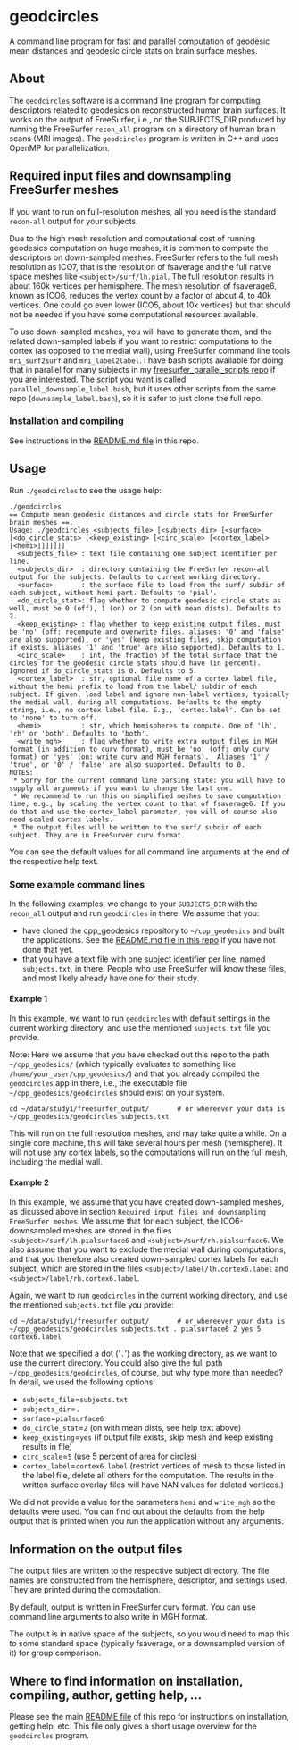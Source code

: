 # geodcircles

A command line program for fast and parallel computation of geodesic mean distances and geodesic circle stats on brain surface meshes.


## About

The `geodcircles` software is a command line program for computing descriptors related to geodesics on reconstructed human brain surfaces. It works on the output of FreeSurfer, i.e., on the SUBJECTS_DIR produced by running the FreeSurfer `recon_all` program on a directory of human brain scans (MRI images). The `geodcircles` program is written in C++ and uses OpenMP for parallelization.


## Required input files and downsampling FreeSurfer meshes

If you want to run on full-resolution meshes, all you need is the standard `recon-all` output for your subjects.

Due to the high mesh resolution and computational cost of running geodesics computation on huge meshes, it is common to compute the descriptors on down-sampled meshes. FreeSurfer refers to the full mesh resolution as ICO7, that is the resolution of fsaverage and the full native space meshes like `<subject>/surf/lh.pial`. The full resolution results in about 160k vertices per hemisphere. The mesh resolution of fsaverage6, known as ICO6, reduces the vertex count by a factor of about 4, to 40k vertices. One could go even lower (ICO5, about 10k  vertices) but that should not be needed if you have some computational resources available.

To use down-sampled meshes, you will have to generate them, and the related down-sampled labels if you want to restrict computations to the cortex (as opposed to the medial wall), using FreeSurfer command line tools `mri_surf2surf` and `mri_label2label`. I have bash scripts available for doing that in parallel for many subjects in my [freesurfer_parallel_scripts repo](https://github.com/dfsp-spirit/freesurfer_parallel_scripts/tree/main/tools) if you are interested. The script you want is called `parallel_downsample_label.bash`, but it uses other scripts from the same repo (`downsample_label.bash`), so it is safer to just clone the full repo.


### Installation and compiling

See instructions in the [README.md file](./README.md) in this repo.

## Usage

Run `./geodcircles` to see the usage help:

```
./geodcircles
== Compute mean geodesic distances and circle stats for FreeSurfer brain meshes ==.
Usage: ./geodcircles <subjects_file> [<subjects_dir> [<surface> [<do_circle_stats> [<keep_existing> [<circ_scale> [<cortex_label> [<hemi>]]]]]]]
  <subjects_file> : text file containing one subject identifier per line.
  <subjects_dir>  : directory containing the FreeSurfer recon-all output for the subjects. Defaults to current working directory.
  <surface>       : the surface file to load from the surf/ subdir of each subject, without hemi part. Defaults to 'pial'.
  <do_circle_stat>: flag whether to compute geodesic circle stats as well, must be 0 (off), 1 (on) or 2 (on with mean dists). Defaults to 2.
  <keep_existing> : flag whether to keep existing output files, must be 'no' (off: recompute and overwrite files. aliases: '0' and 'false' are also supported), or 'yes' (keep existing files, skip computation if exists. aliases '1' and 'true' are also supported). Defaults to 1.
  <circ_scale>    : int, the fraction of the total surface that the circles for the geodesic circle stats should have (in percent). Ignored if do_circle_stats is 0. Defaults to 5.
  <cortex_label>  : str, optional file name of a cortex label file, without the hemi prefix to load from the label/ subdir of each subject. If given, load label and ignore non-label vertices, typically the medial wall, during all computations. Defaults to the empty string, i.e., no cortex label file. E.g., 'cortex.label'. Can be set to 'none' to turn off.
  <hemi>          : str, which hemispheres to compute. One of 'lh', 'rh' or 'both'. Defaults to 'both'.
  <write_mgh>     : flag whether to write extra output files in MGH format (in addition to curv format), must be 'no' (off: only curv format) or 'yes' (on: write curv and MGH formats).  Aliases '1' / 'true', or '0' / 'false' are also supported. Defaults to 0.
NOTES:
 * Sorry for the current command line parsing state: you will have to supply all arguments if you want to change the last one.
 * We recommend to run this on simplified meshes to save computation time, e.g., by scaling the vertex count to that of fsaverage6. If you do that and use the cortex_label parameter, you will of course also need scaled cortex labels.
 * The output files will be written to the surf/ subdir of each subject. They are in FreeSurver curv format.
```

You can see the default values for all command line arguments at the end of the respective help text.

### Some example command lines

In the following examples, we change to your `SUBJECTS_DIR` with the `recon_all` output and run `geodcircles` in there. We assume that you:

* have cloned the cpp_geodesics repository to `~/cpp_geodesics` and built the applications. See the [README.md  file in this repo](./README.md) if you have not done that yet.
* that you have a text file with one subject identifier per line, named `subjects.txt`, in there. People who use FreeSurfer will know these files, and most likely already have one for their study.


#### Example 1

In this example, we want to run `geodcircles` with default settings in the current working directory, and use the mentioned `subjects.txt` file you provide.

Note: Here we assume that you have checked out this repo to the path ```~/cpp_geodesics/``` (which typically evaluates to something like ```/home/your_user/cpp_geodesics/```) and that you already compiled the `geodcircles` app in there, i.e., the executable file ```~/cpp_geodesics/geodcircles``` should exist on your system.

```shell
cd ~/data/study1/freesurfer_output/       # or whereever your data is
~/cpp_geodesics/geodcircles subjects.txt
```

This will run on the full resolution meshes, and may take quite a while. On a single core machine, this will take several hours per mesh (hemisphere). It will not use any cortex labels, so the computations will run on the full mesh, including the medial wall.

#### Example 2

In this example, we assume that you have created down-sampled meshes, as dicussed above in section `Required input files and downsampling FreeSurfer meshes`. We assume that for each subject, the ICO6-downsampled meshes are stored in the files `<subject>/surf/lh.pialsurface6` and `<subject>/surf/rh.pialsurface6`. We also assume that you want to exclude the medial wall during computations, and that you therefore also created down-sampled cortex labels for each subject, which are stored in the files `<subject>/label/lh.cortex6.label` and `<subject>/label/rh.cortex6.label`.

Again, we want to run `geodcircles` in the current working directory, and use the mentioned `subjects.txt` file you provide:

```shell
cd ~/data/study1/freesurfer_output/       # or whereever your data is
~/cpp_geodesics/geodcircles subjects.txt . pialsurface6 2 yes 5 cortex6.label
```

Note that we specified a dot ('`.`') as the working directory, as we want to use the current directory. You could also give the full path `~/cpp_geodesics/geodcircles`, of course, but why type more than needed? In detail, we used the following options:

* `subjects_file`=`subjects.txt`
* `subjects_dir`=`.`
* `surface`=`pialsurface6`
* `do_circle_stat`=`2` (on with mean dists, see help text above)
* `keep_existing`=`yes`  (if output file exists, skip mesh and keep existing results in file)
* `circ_scale`=`5`     (use 5 percent of area for circles)
* `cortex_label`=`cortex6.label`   (restrict vertices of mesh to those listed in the label file, delete all others for the computation. The results in the written surface overlay files will have NAN values for deleted vertices.)

We did not provide a value for the parameters `hemi` and `write_mgh` so the defaults were used. You can find out about the defaults from the help output that is printed when you run the application without any arguments.

## Information on the output files

The output files are written to the respective subject directory. The file names are constructed from the hemisphere, descriptor, and settings used. They are printed during the computation.

By default, output is written in FreeSurfer curv format. You can use command line arguments to also write in MGH format.

The output is in native space of the subjects, so you would need to map this to some standard space (typically fsaverage, or a downsampled version of it) for group comparison.


## Where to find information on installation, compiling, author, getting help, ...

Please see the main [README file](./README.md) of this repo for instructions on installation, getting help, etc. This file only gives a short usage overview for the `geodcircles` program.
